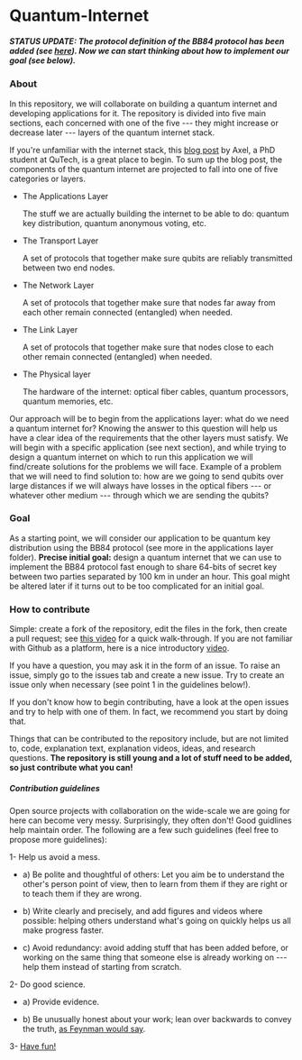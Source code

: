 # Quantum-Internet

##### STATUS UPDATE: The protocol definition of the BB84 protocol has been added (see [here](https://github.com/QTM3x/Quantum-Internet/blob/master/1.%20The%20Applications%20Layer/BB84.md)). Now we can start thinking about how to implement our goal (see below).

### About
In this repository, we will collaborate on building a quantum internet and developing applications for it. The repository is divided into five main sections, each concerned with one of the five --- they might increase or decrease later --- layers of the quantum internet stack. 

If you're unfamiliar with the internet stack, this [blog post](https://blog.qutech.nl/index.php/2019/05/22/a-quantum-network-stack/) by Axel, a PhD student at QuTech, is a great place to begin. To sum up the blog post, the components of the quantum internet are projected to fall into one of five categories or layers.

* The Applications Layer

    The stuff we are actually building the internet to be able to do: quantum key distribution, quantum anonymous voting, etc. 

* The Transport Layer

    A set of protocols that together make sure qubits are reliably transmitted between two end nodes.

* The Network Layer

    A set of protocols that together make sure that nodes far away from each other remain connected (entangled) when needed.

* The Link Layer

    A set of protocols that together make sure that nodes close to each other remain connected (entangled) when needed.

* The Physical layer

    The hardware of the internet: optical fiber cables, quantum processors, quantum memories, etc.


Our approach will be to begin from the applications layer: what do we need a quantum internet for? Knowing the answer to this question will help us have a clear idea of the requirements that the other layers must satisfy. We will begin with a specific application (see next section), and while trying to design a quantum internet on which to run this application we will find/create solutions for the problems we will face. Example of a problem that we will need to find solution to: how are we going to send qubits over large distances if we will always have losses in the optical fibers --- or whatever other medium --- through which we are sending the qubits?


### Goal

As a starting point, we will consider our application to be quantum key distribution using the BB84 protocol (see more in the applications layer folder). **Precise initial goal:** design a quantum internet that we can use to implement the BB84 protocol fast enough to share 64-bits of secret key between two parties separated by 100 km in under an hour. This goal might be altered later if it turns out to be too complicated for an initial goal.


### How to contribute

Simple: create a fork of the repository, edit the files in the fork, then create a pull request; see [this video](https://youtu.be/ZlVHf_hAt1A) for a quick walk-through. If you are not familiar with Github as a platform, here is a nice introductory [video](https://youtu.be/w3jLJU7DT5E).

If you have a question, you may ask it in the form of an issue. To raise an issue, simply go to the issues tab and create a new issue. Try to create an issue only when necessary (see point 1 in the guidelines below!).

If you don't know how to begin contributing, have a look at the open issues and try to help with one of them. In fact, we recommend you start by doing that.

Things that can be contributed to the repository include, but are not limited to, code, explanation text, explanation videos, ideas, and research questions. **The repository is still young and a lot of stuff need to be added, so just contribute what you can!**

##### Contribution guidelines

Open source projects with collaboration on the wide-scale we are going for here can become very messy. Surprisingly, they often don't! Good guidlines help maintain order. The following are a few such guidelines (feel free to propose more guidelines):


1- Help us avoid a mess. 

* a) Be polite and thoughtful of others: Let you aim be to understand the other's person point of view, then to learn from them if they are right or to teach them if they are wrong.

* b) Write clearly and precisely, and add figures and videos where possible: helping others understand what's going on quickly helps us all make progress faster.

* c) Avoid redundancy: avoid adding stuff that has been added before, or working on the same thing that someone else is already working on --- help them instead of starting from scratch.


2- Do good science.

* a) Provide evidence.

* b) Be unusually honest about your work; lean over backwards to convey the truth, [as Feynman would say](https://en.wikipedia.org/wiki/Cargo_cult_science).


3- [Have fun!](https://www.youtube.com/watch?v=uxKmDWDUZ5A)








